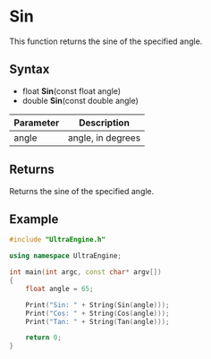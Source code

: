 # Sin

This function returns the sine of the specified angle.

## Syntax

- float **Sin**(const float angle)
- double **Sin**(const double angle)

| Parameter | Description |
| --- | --- |
| angle | angle, in degrees |

## Returns

Returns the sine of the specified angle.

## Example

```c++
#include "UltraEngine.h"

using namespace UltraEngine;

int main(int argc, const char* argv[])
{
    float angle = 65;

    Print("Sin: " + String(Sin(angle)));
    Print("Cos: " + String(Cos(angle)));
    Print("Tan: " + String(Tan(angle)));

    return 0;
}
```
